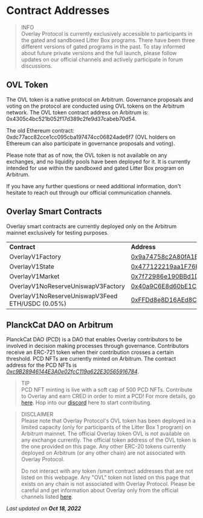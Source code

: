 # Contract Addresses



> INFO     
> Overlay Protocol is currently exclusively accessible to participants in the gated and sandboxed Litter Box programs. There have been three different versions of gated programs in the past. To stay informed about future private versions and the full launch, please follow updates on our official channels and actively participate in forum discussions.




## OVL Token

The OVL token is a native protocol on Arbitrum. Governance proposals and voting on the protocol are conducted using OVL tokens on the Arbitrum network. The OVL token contract address on Arbitrum is: 0x4305c4bc521b052f17d389c2fe9d37cabeb70d54. 

The old Ethereum contract: 0xdc77acc82cce1cc095cba197474cc06824ade6f7 (OVL holders on Ethereum can also participate in governance proposals and voting).

Please note that as of now, the OVL token is not available on any exchanges, and no liquidity pools have been deployed for it. It is currently intended for use within the sandboxed and gated Litter Box program on Arbitrum. 

If you have any further questions or need additional information, don't hesitate to reach out through our official communication channels.
 


## Overlay Smart Contracts

Overlay smart contracts are currently deployed only on the Arbitrum mainnet exclusively for testing purposes. 


<table>
  <tr>
   <td><strong>Contract</strong>
   </td>
   <td><strong>Address</strong>
   </td>
  </tr>
  <tr>
   <td>OverlayV1Factory
   </td>
   <td><a href="https://etherscan.io/address/0x9a74758c2a80fa1b1d899e0e1f24cf505a4dea33">0x9a74758c2A80fA1B1d899E0E1f24CF505a4Dea33</a>
   </td>
  </tr>
  <tr>
   <td>OverlayV1State
   </td>
   <td><a href="https://etherscan.io/address/0x477122219aa1F76E190f480a85af97DE0A643320#code">0x477122219aa1F76E190f480a85af97DE0A643320</a>
   </td>
  </tr>
  <tr>
   <td>OverlayV1Market
   </td>
   <td><a href="https://etherscan.io/address/0x7f72986e190BBd1D02daC52b8DdA82eEa363d313">0x7f72986e190BBd1D02daC52b8DdA82eEa363d313</a>
   </td>
  </tr>
  <tr>
   <td>OverlayV1NoReserveUniswapV3Factory
   </td>
   <td><a href="https://etherscan.io/address/0x40a9C6E8d60bE1CE297Bef6a9aC3337d45193D87">0x40a9C6E8d60bE1CE297Bef6a9aC3337d45193D87</a>
   </td>
  </tr>
  <tr>
   <td>OverlayV1NoReserveUniswapV3Feed ETH/USDC (0.05%)
   </td>
   <td><a href="https://etherscan.io/address/0xFFDd8e8D16AEd8CadF4b46DcAf4Ba620Dc269De1">0xFFDd8e8D16AEd8CadF4b46DcAf4Ba620Dc269De1</a>
   </td>
  </tr>
</table>



## PlanckCat DAO on Arbitrum

PlanckCat DAO (PCD) is a DAO that enables Overlay contributors to be involved in decision making processes through governance. Contributors receive an ERC-721 token when their contribution crosses a certain threshold. PCD NFTs are currently minted on Arbitrum. The contract address for the PCD NFTs is _[0xc9B28946144E3A0e02fcC119a622E30565916784](https://arbiscan.io/token/0xc9B28946144E3A0e02fcC119a622E30565916784)_.



> TIP     
> PCD NFT minting is live with a soft cap of 500 PCD NFTs. Contribute to Overlay and earn CRED in order to mint a PCD! For more details, go [here](https://www.notion.so/PlanckCat-DAO-7a3fe097aa5c4acaac2d89e142467e53). Hop into our [discord](https://discord.com/invite/m2U5vSr4gD) here to start contributing.



> DISCLAIMER    
> Please note that Overlay Protocol's OVL token has been deployed in a limited capacity (only for participants of the Litter Box 1 program) on Arbitrum mainnet. The official Overlay token OVL is not available on any exchange currently. The official token address of the OVL token is the one provided on this page. Any other ERC-20 tokens currently deployed on Arbitrum (or any other chain) are not associated with Overlay Protocol.       
> 
> Do not interact with any token /smart contract addresses that are not listed on this webpage. Any "OVL" token not listed on this page that exists on any chain is not associated with Overlay Protocol. Please be careful and get information about Overlay only from the official channels listed [here](https://overlay-docs.vercel.app/Getting%20Started/Communication%20channels).


<p style={{textAlign: 'right'}}>
<em>Last updated on <strong>Oct 18, 2022</strong></em></p>


 
